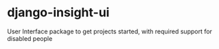 # django-insight-ui
User Interface package to get projects started, with required support for disabled people
